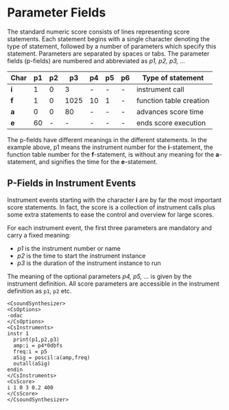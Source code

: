 # Parameter Fields

The standard numeric score consists of lines representing score statements. Each statement begins with a single character denoting the type of statement, followed by a number of parameters which specify this statement. Parameters are separated by spaces or tabs. The parameter fields (p-fields) are numbered and abbreviated as *p1, p2, p3, ...*

| Char | p1 | p2 | p3 | p4 | p5 | p6 | Type of statement |
| ---- | -- | -- | -- | -- | -- | -- | -- |
| **i**| 1  | 0  | 3  | -  | -  | -  | instrument call |
| **f**| 1  | 0  | 1025  | 10  | 1 | -  | function table creation |
| **a**| 0  | 0  | 80  | -  | - | -  | advances score time |
| **e**| 60  | -  | -  | -  | - | -  | ends score execution |

The p-fields have different meanings in the different statements. In the example above, p1 means the instrument number for the **i**-statement, the function table number for the **f**-statement, is without any meaning for the **a**-statement, and signifies the time for the **e**-statement.

## P-Fields in Instrument Events

Instrument events starting with the character **i** are by far the most important score statements. In fact, the score is a collection of instrument calls plus some extra statements to ease the control and overview for large scores.

For each instrument event, the first three parameters are mandatory and carry a fixed meaning:

- *p1* is the instrument number or name  
- *p2* is the time to start the instrument instance  
- *p3* is the duration of the instrument instance to run

The meaning of the optional parameters *p4, p5, ...* is given by the instrument definition. All score parameters are accessible in the instrument definition as `p1`, `p2` etc.

```
<CsoundSynthesizer> 
<CsOptions> 
-odac
</CsOptions> 
<CsInstruments> 
instr 1
  print(p1,p2,p3)
  amp:i = p4*0dbfs
  freq:i = p5
  aSig = poscil:a(amp,freq)
  outall(aSig)
endin
</CsInstruments> 
<CsScore>
i 1 0 3 0.2 400
</CsScore> 
</CsoundSynthesizer> 
```
